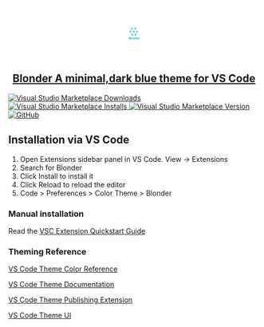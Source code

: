 <p align="center">
<a href="https://github.com/acquahsamuel/blonder-theme/tree/master">
  <img src="img/blonder-logo.png" alt="Logo" width="100px" height=100px>
   <br/>
   <h2 align="center"> 
       Blonder 
       A minimal,dark blue theme for VS Code
   </h2>


   ![Visual Studio Marketplace Downloads](https://img.shields.io/visual-studio-marketplace/d/acquahsamuel.blonder)
   ![Visual Studio Marketplace Installs](https://img.shields.io/visual-studio-marketplace/i/acquahsamuel.blonder)
   ![Visual Studio Marketplace Version](https://img.shields.io/visual-studio-marketplace/v/acquahsamuel.blonder)
   ![GitHub](https://img.shields.io/github/license/acquahsamuel/blonder)

</a>
</p>

## Installation via VS Code 

1. Open Extensions sidebar panel in VS Code. View → Extensions
2. Search for Blonder
3. Click Install to install it
4. Click Reload to reload the editor
5. Code > Preferences > Color Theme > Blonder

### Manual installation
Read the [VSC Extension Quickstart Guide](https://github.com/acquahsamuel/blonder-theme/blob/master/vsc-extension-quickstart.md)


### Theming Reference
[VS Code Theme Color Reference](https://code.visualstudio.com/api/references/theme-color)

[VS Code Theme Documentation](https://code.visualstudio.com/api/extension-capabilities/theming)

[VS Code Theme Publishing Extension](https://code.visualstudio.com/api/working-with-extensions/publishing-extension)

[VS Code Theme UI](https://themes.vscode.one/)
